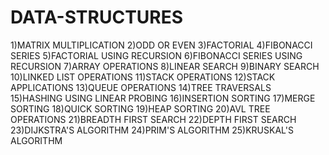 # DATA-STRUCTURES
1)MATRIX MULTIPLICATION
2)ODD OR EVEN
3)FACTORIAL
4)FIBONACCI SERIES
5)FACTORIAL USING RECURSION
6)FIBONACCI SERIES USING RECURSION
7)ARRAY OPERATIONS
8)LINEAR SEARCH
9)BINARY SEARCH
10)LINKED LIST OPERATIONS
11)STACK OPERATIONS
12)STACK APPLICATIONS
13)QUEUE OPERATIONS
14)TREE TRAVERSALS
15)HASHING USING LINEAR PROBING
16)INSERTION SORTING
17)MERGE SORTING
18)QUICK SORTING
19)HEAP SORTING
20)AVL TREE OPERATIONS
21)BREADTH FIRST SEARCH
22)DEPTH FIRST SEARCH
23)DIJKSTRA'S ALGORITHM
24)PRIM'S ALGORITHM
25)KRUSKAL'S ALGORITHM
